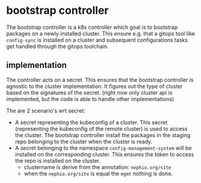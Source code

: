 # bootstrap controller

The bootstrap controller is a k8s controller which goal is to bootstrap packages on a newly installed cluster. This ensure e.g. that a gitops tool like `config-sync` is installed on a cluster and subsequent configurations tasks get handled through the gitops toolchain.

## implementation

The controller acts on a secret. This ensures that the bootstrap controller is agnostic to the cluster implementation. It figures out the type of cluster based on the signatures of the secret. (right now only cluster api is implemented, but the code is able to handle other implementations)

The are 2 scenario's wrt secret:

- A secret representing the kubeconfig of a cluster. This secret (representing the kubeconfig of the remote cluster) is used to access the cluster. The bootstrap controller install the packages in the staging repo belonging to the cluster when the cluster is ready.
- A secret belonging to the namespace `config-management-system` will be installed on the corresponding cluster. This ensures the token to access the repo is installed on the cluster.
    - clustername is derive from the annotation: `nephio.org/site`
    - when the `nephio.org/site` is equal the `mgmt` nothing is done.